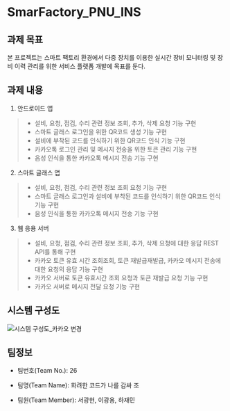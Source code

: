 # SmarFactory_PNU_INS
## 과제 목표 
본 프로젝트는 스마트 팩토리 환경에서 다중 장치를 이용한 실시간 장비 모니터링 및 장비 이력 관리를 위한 서비스 플랫폼 개발에 목표를 둔다.

## 과제 내용
1. 안드로이드 앱
>- 설비, 요청, 점검, 수리 관련 정보 조회, 추가, 삭제 요청 기능 구현
>- 스마트 글래스 로그인을 위한 QR코드 생성 기능 구현
>- 설비에 부착된 코드를 인식하기 위한 QR코드 인식 기능 구현
>- 카카오톡 로그인 관리 및 메시지 전송을 위한 토큰 관리 기능 구현
>- 음성 인식을 통한 카카오톡 메시지 전송 기능 구현
2. 스마트 글래스 앱
>- 설비, 요청, 점검, 수리 관련 정보 조회 요청 기능 구현
>- 스마트 글래스 로그인과 설비에 부착된 코드를 인식하기 위한 QR코드 인식 기능 구현
>- 음성 인식을 통한 카카오톡 메시지 전송 기능 구현
3. 웹 응용 서버
>- 설비, 요청, 점검, 수리 관련 정보 조회, 추가, 삭제 요청에 대한 응답 REST API를 통해
구현
>- 카카오 토큰 유효 시간 조회조회, 토큰 재발급재발급, 카카오 메시지 전송에 대한 요청의 응답 기능
구현
>- 카카오 서버로 토큰 유효시간 조회 요청과 토큰 재발급 요청 기능 구현
>- 카카오 서버로 메시지 전달 요청 기능 구현
## 시스템 구성도
![시스템 구성도_카카오 변경](https://user-images.githubusercontent.com/12296231/94505185-768ec880-0245-11eb-9780-90f1b681bd09.png)

## 팀정보
- 팀번호(Team No.): 26

- 팀명(Team Name): 화려한 코드가 나를 감싸 조

- 팀원(Team Member): 서광현, 이광용, 하재민

